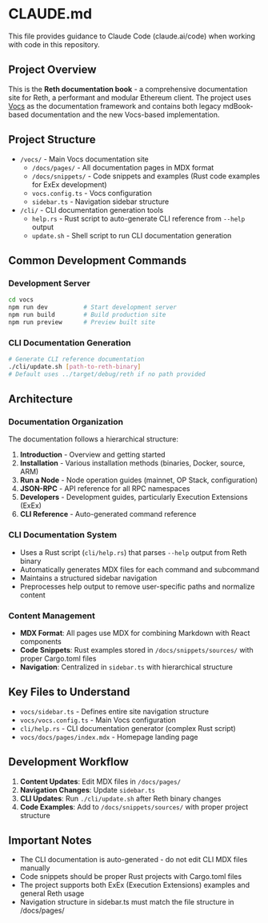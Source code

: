 # CLAUDE.md

This file provides guidance to Claude Code (claude.ai/code) when working with code in this repository.

## Project Overview

This is the **Reth documentation book** - a comprehensive documentation site for Reth, a performant and modular Ethereum client. The project uses [Vocs](https://vocs.dev) as the documentation framework and contains both legacy mdBook-based documentation and the new Vocs-based implementation.

## Project Structure

- `/vocs/` - Main Vocs documentation site
  - `/docs/pages/` - All documentation pages in MDX format
  - `/docs/snippets/` - Code snippets and examples (Rust code examples for ExEx development)
  - `vocs.config.ts` - Vocs configuration
  - `sidebar.ts` - Navigation sidebar structure
- `/cli/` - CLI documentation generation tools
  - `help.rs` - Rust script to auto-generate CLI reference from `--help` output
  - `update.sh` - Shell script to run CLI documentation generation

## Common Development Commands

### Development Server
```bash
cd vocs
npm run dev          # Start development server
npm run build        # Build production site
npm run preview      # Preview built site
```

### CLI Documentation Generation
```bash
# Generate CLI reference documentation
./cli/update.sh [path-to-reth-binary]
# Default uses ../target/debug/reth if no path provided
```

## Architecture

### Documentation Organization
The documentation follows a hierarchical structure:
1. **Introduction** - Overview and getting started
2. **Installation** - Various installation methods (binaries, Docker, source, ARM)
3. **Run a Node** - Node operation guides (mainnet, OP Stack, configuration)
4. **JSON-RPC** - API reference for all RPC namespaces
5. **Developers** - Development guides, particularly Execution Extensions (ExEx)
6. **CLI Reference** - Auto-generated command reference

### CLI Documentation System
- Uses a Rust script (`cli/help.rs`) that parses `--help` output from Reth binary
- Automatically generates MDX files for each command and subcommand
- Maintains a structured sidebar navigation
- Preprocesses help output to remove user-specific paths and normalize content

### Content Management
- **MDX Format**: All pages use MDX for combining Markdown with React components
- **Code Snippets**: Rust examples stored in `/docs/snippets/sources/` with proper Cargo.toml files
- **Navigation**: Centralized in `sidebar.ts` with hierarchical structure

## Key Files to Understand

- `vocs/sidebar.ts` - Defines entire site navigation structure
- `vocs/vocs.config.ts` - Main Vocs configuration
- `cli/help.rs` - CLI documentation generator (complex Rust script)
- `vocs/docs/pages/index.mdx` - Homepage landing page

## Development Workflow

1. **Content Updates**: Edit MDX files in `/docs/pages/`
2. **Navigation Changes**: Update `sidebar.ts`
3. **CLI Updates**: Run `./cli/update.sh` after Reth binary changes
4. **Code Examples**: Add to `/docs/snippets/sources/` with proper project structure

## Important Notes

- The CLI documentation is auto-generated - do not edit CLI MDX files manually
- Code snippets should be proper Rust projects with Cargo.toml files
- The project supports both ExEx (Execution Extensions) examples and general Reth usage
- Navigation structure in sidebar.ts must match the file structure in /docs/pages/